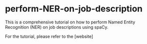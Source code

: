 # perform-NER-on-job-description
This is a comprehensive tutorial on how to perform Named Entity Recognition (NER) on job descriptions using spaCy.

For the tutorial, please refer to the [website]
